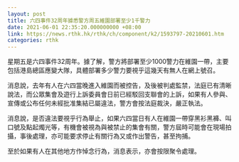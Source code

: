 ```yaml
---
layout: post
title: 六四事件32周年據悉警方周五維園部署至少1千警力
date: 2021-06-01 22:35:20.000000000 +08:00
link: https://news.rthk.hk/rthk/ch/component/k2/1593797-20210601.htm
categories: rthk
---
```


星期五是六四事件32周年。據了解，警方將部署至少1000警力在維園一帶，主要包括港島總區應變大隊，具體部署多少警力要視乎這幾天有無人在網上號召。

消息說，去年有人在六四當晚進入維園而被控告，及後被判處監禁，法庭已有清晰說法，而公眾集會及遊行上訴委員會日前已經駁回支聯會的上訴，如果有人參與、宣傳或公布任何未經批准集結已屬違法，警方會按法庭裁決，嚴正執法。

消息說，是否違法要視乎行為舉止，如果六四當日有人在維園一帶穿黑衫黑褲、叫口號及點起燭光等，有機會被視為與被禁止的集會有關，警方屆時可能會在現場拍攝，事後處理，亦可能要求停止有關行為又或作出警告，甚至拘捕。

至於如果有人在其他地方作悼念行為，消息表示，亦會按限聚令處理。
